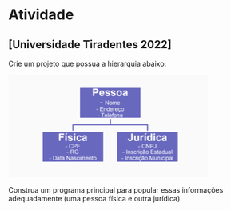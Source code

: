 # Atividade

## [Universidade Tiradentes 2022]

Crie um projeto que possua a hierarquia abaixo:

<img src="img.png" min-width="400px" max-width="400px" width="400px" alt="img">

Construa um programa principal para popular essas informações
adequadamente (uma pessoa física e outra jurídica).
